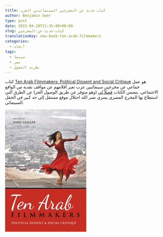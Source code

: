 ```yaml
---
title: كتاب جديد عن المخرجين السينمائيين العرب
author: Benjamin Geer
type: post
date: 2015-04-28T21:35:00+00:00
slug: كتاب-جديد-عن-المخرجين
translationKey: new-book-ten-arab-filmmakers
categories:
  - أبحاث
tags:
  - سينما
  - مصر
  - نظرية الحقول
---
```


كتاب
[Ten Arab Filmmakers: Political Dissent and Social
Critique](https://iupress.org/9780253016522/ten-arab-filmmakers/)
هو عمل جماعي عن مخرجين سينمائيين عرب تعبر أفلامهم عن
مواقف نقدية من الواقع الاجتماعي. يتضمن الكتاب
[فصلاً لي](https://edoc.unibas.ch/61090/)
(وهو متوفر عن طريق الوصول الحر)
عن الطرق التي استطاع بها المخرج المصري يسري نصر الله احتلال موقع مستقل إلى حد
كبير في الحقل السينمائي.

![Ten Arab Filmmakers](ten-arab-filmmakers.jpg)
